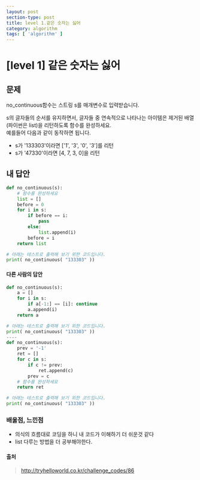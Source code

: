 ```yaml
---
layout: post
section-type: post
title: level 1.같은 숫자는 싫어
category: algorithm
tags: [ 'algorithm' ]
---
```


# [level 1] 같은 숫자는 싫어

## 문제

no_continuous함수는 스트링 s를 매개변수로 입력받습니다.  

s의 글자들의 순서를 유지하면서, 글자들 중 연속적으로 나타나는 아이템은 제거된 배열(파이썬은 list)을 리턴하도록 함수를 완성하세요.  
예를들어 다음과 같이 동작하면 됩니다.  

- s가 '133303'이라면 ['1', '3', '0', '3']를 리턴
- s가 '47330'이라면 [4, 7, 3, 0]을 리턴


## 내 답안

```python
def no_continuous(s):
    # 함수를 완성하세요
    list = []
    before = 0
    for i in s:
        if before == i:
            pass
        else:
            list.append(i)
        before = i
    return list

# 아래는 테스트로 출력해 보기 위한 코드입니다.
print( no_continuous( "133303" ))
```

#### 다른 사람의 답안

```python
def no_continuous(s):
    a = []
    for i in s:
        if a[-1:] == [i]: continue
        a.append(i)
    return a

# 아래는 테스트로 출력해 보기 위한 코드입니다.
print( no_continuous( "133303" ))
----
def no_continuous(s):
    prev = '-1'
    ret = []
    for c in s:
        if c != prev:
            ret.append(c)
        prev = c
    # 함수를 완성하세요
    return ret

# 아래는 테스트로 출력해 보기 위한 코드입니다.
print( no_continuous( "133303" ))
```

### 배울점, 느낀점

- 의식의 흐름대로 코딩을 하니 내 코드가 이해하기 더 쉬운것 같다  
- list 다루는 방법을 더 공부해야한다.

#### 출처
> <http://tryhelloworld.co.kr/challenge_codes/86>
